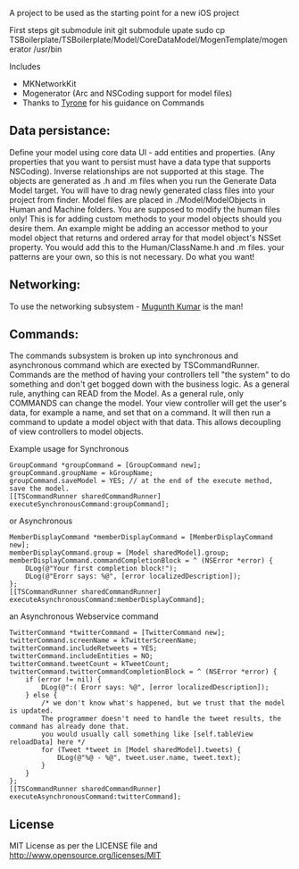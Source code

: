 A project to be used as the starting point for a new iOS project

First steps
    git submodule init
    git submodule upate
    sudo cp TSBoilerplate/TSBoilerplate/Model/CoreDataModel/MogenTemplate/mogenerator /usr/bin

>
Includes 
* MKNetworkKit	
* Mogenerator (Arc and NSCoding support for model files)
* Thanks to [Tyrone](https://github.com/tyrone-sudeium) for his guidance on Commands

## Data persistance:
Define your model using core data UI - add entities and properties. (Any properties that you want to persist must have a data type that supports NSCoding).
Inverse relationships are not supported at this stage.
The objects are generated as .h and .m files when you run the Generate Data Model target. 
You will have to drag newly generated class files into your project from finder. Model files are placed in ./Model/ModelObjects in Human and Machine folders. 
You are supposed to modify the human files only! This is for adding custom methods to your model objects should you desire them.
An example might be adding an accessor method to your model object that returns and ordered array for that model object's NSSet property. You would add this to the Human/ClassName.h and .m files. your patterns are your own, so this is not necessary. Do what you want!

## Networking: 
To use the networking subsystem - [Mugunth Kumar](https://github.com/MugunthKumar/MKNetworkKit) is the man! 

## Commands:
The commands subsystem is broken up into synchronous and asynchronous command which are exected by TSCommandRunner.
Commands are the method of having your controllers tell "the system" to do something and don't get bogged down with the business logic. As a general rule, anything can READ from the Model. As a general rule, only COMMANDS can change the model. 
Your view controller will get the user's data, for example a name, and set that on a command. It will then run a command to update a model object with that data. This allows decoupling of view controllers to model objects.

Example usage for Synchronous

    GroupCommand *groupCommand = [GroupCommand new];
    groupCommand.groupName = kGroupName;
    groupCommand.saveModel = YES; // at the end of the execute method, save the model.
    [[TSCommandRunner sharedCommandRunner] executeSynchronousCommand:groupCommand];

or Asynchronous

    MemberDisplayCommand *memberDisplayCommand = [MemberDisplayCommand new];
    memberDisplayCommand.group = [Model sharedModel].group;
    memberDisplayCommand.commandCompletionBlock = ^ (NSError *error) {
        DLog(@"Your first completion block!");
        DLog(@"Erorr says: %@", [error localizedDescription]);
    };
    [[TSCommandRunner sharedCommandRunner] executeAsynchronousCommand:memberDisplayCommand];

an Asynchronous Webservice command

    TwitterCommand *twitterCommand = [TwitterCommand new];
    twitterCommand.screenName = kTwitterScreenName;
    twitterCommand.includeRetweets = YES;
    twitterCommand.includeEntities = NO;
    twitterCommand.tweetCount = kTweetCount;
    twitterCommand.twitterCommandCompletionBlock = ^ (NSError *error) {
        if (error != nil) {
            DLog(@":( Erorr says: %@", [error localizedDescription]);
        } else {
            /* we don't know what's happened, but we trust that the model is updated. 
            The programmer doesn't need to handle the tweet results, the command has already done that.
            you would usually call something like [self.tableView reloadData] here */
            for (Tweet *tweet in [Model sharedModel].tweets) {
                DLog(@"%@ - %@", tweet.user.name, tweet.text);
            }
        }
    };
    [[TSCommandRunner sharedCommandRunner] executeAsynchronousCommand:twitterCommand];

## License
MIT License as per the LICENSE file and http://www.opensource.org/licenses/MIT